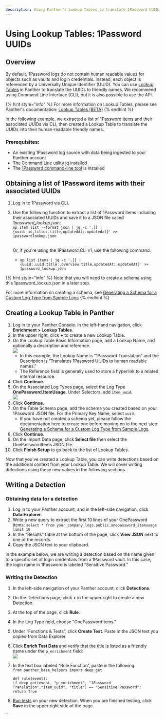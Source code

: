 ```yaml
---
description: Using Panther's Lookup Tables to translate 1Password UUIDs to friendly names
---
```


# Using Lookup Tables: 1Password UUIDs

## Overview

By default, 1Password logs do not contain human readable values for objects such as vaults and login credentials. Instead, each object is referenced by a Universally Unique Identifier (UUID). You can use [Lookup Tables](https://docs.runpanther.io/data-analytics/lookup-tables) in Panther to translate the UUIDs to friendly names. We recommend using Command Line Interface (CLI), but it is also possible to use the API.

{% hint style="info" %}
For more information on Lookup Tables, please see Panther's documentation: [Lookup Tables (BETA)](https://docs.runpanther.io/data-analytics/lookup-tables)
{% endhint %}

In the following example, we extracted a list of 1Password items and their associated UUIDs via CLI, then created a Lookup Table to translate the UUIDs into their human-readable friendly names.&#x20;

### **Prerequisites**:

* An existing 1Password log source with data being ingested to your Panther account&#x20;
* The Command Line utility jq installed
* The [1Password command-line tool](https://1password.com/downloads/command-line/) is installed

## **Obtaining a list of 1Password items with their associated UUIDs**

1. Log in to 1Password via CLI.
2.  Use the following function to extract a list of 1Password items including their associated UUIDs and save it to a JSON file called _1password\_lookup.json_:\
    &#x20;`op item list --format json | jq -c '.[] | {uuid:.id,title:.title,updatedAt:.updatedat}' >> 1passwordlookup.json`

    \
    Or, if you're using the 1Password CLI v1, use the following command:

    * `op list items | jq -c '.[] | {uuid:.uuid,title:.overview.title,updatedAt:.updatedAt}' >> 1password_lookup.json`

{% hint style="info" %}
Note that you will need to create a schema using this 1password\_lookup.json in a later step.

For more information on creating a schema, see [Generating a Schema for a Custom Log Type from Sample Logs](../data-onboarding/custom-log-types/#generating-a-schema-for-a-custom-log-type-from-sample-logs)
{% endhint %}

## **Creating a Lookup Table in Panther**

1. Log in to your Panther Console. In the left-hand navigation, click **Enrichment > Lookup Tables**.
2. In the upper right, click **+** to create a new Lookup Table.
3. On the Lookup Table Basic Information page, add a Lookup Name, and optionally a description and reference. \
   ![](<../.gitbook/assets/1pw-lookup-table-basic-info (1).jpg>)
   * In this example, the Lookup Name is “1Password Translation” and the Description is “Translates 1Password UUIDs to human readable names.”&#x20;
   * The Reference field is generally used to store a hyperlink to a related internal resource.
4. Click **Continue**.&#x20;
5. On the Associated Log Types page, select the Log Type **OnePassword.ItemUsage**. Under Selectors, add `item_uuid`. \
   &#x20;![](<../.gitbook/assets/1pw-log-type (1).png>)
6. Click **Continue**.&#x20;
7. On the Table Schema page, add the schema you created based on your 1Password JSON file. For the Primary Key Name, select `uuid`.&#x20;
   * If you have not created a schema yet, please follow the documentation here to create one before moving on to the next step: [Generating a Schema for a Custom Log Type from Sample Logs](https://docs.runpanther.io/data-onboarding/custom-log-types#generating-a-custom-log-type-from-sample-logs).
8. Click **Continue**.&#x20;
9. On the Import Data page, click **Select file** then select the OnePasswordItems JSON file.&#x20;
10. Click **Finish Setup** to go back to the list of Lookup Tables.

Now that you've created a Lookup Table, you can write detections based on the additional context from your Lookup Table. We will cover writing detections using these new values in the following sections.



## **Writing a Detection**

### **Obtaining data for a detection**&#x20;

1. Log in to your Panther account, and in the left-side navigation, click **Data Explorer**.&#x20;
2. Write a new query to extract the first 10 lines of your OnePassword items: `select * from your_company_logs.public.onepassword_itemusage limit 10`
3. In the "Results" table at the bottom of the page, click **View JSON** next to one of the records.&#x20;
4. Copy the JSON text to your clipboard.



In the example below, we are writing a detection based on the name given to a specific set of login credentials from a 1Password vault. In this case, the login name in 1Password is labeled “Sensitive Password.”



### **Writing the Detection**

1. In the left-side navigation of your Panther account, click **Detections**.&#x20;
2. On the Detections page, click **+** in the upper right to create a new Detection.&#x20;
3. At the top of the page, click **Rule**.&#x20;
4. In the Log Type field, choose "OnePasswordItems."
5. Under “Functions & Tests”, click **Create Test**. Paste in the JSON text you copied from Data Explorer.&#x20;
6. Click **Enrich Test Data** and verify that the title is listed as a friendly name under the `p_enrichment` field:\
   ![](../.gitbook/assets/1pw-login-title-encrichment.png)
7.  In the text box labeled “Rule Function”, paste in the following:\
    `from panther_base_helpers import deep_get`

    `def rule(event):` \
    &#x20;   `if deep_get(event, "p_enrichment", "1Password Translation","item_uuid", "title") == "Sensitive Password":` \
    &#x20;   `return True`
8. [Run tests](https://docs.runpanther.io/writing-detections/testing) on your new detection. When you are finished testing, click **Save** in the upper right side of the page.

``
